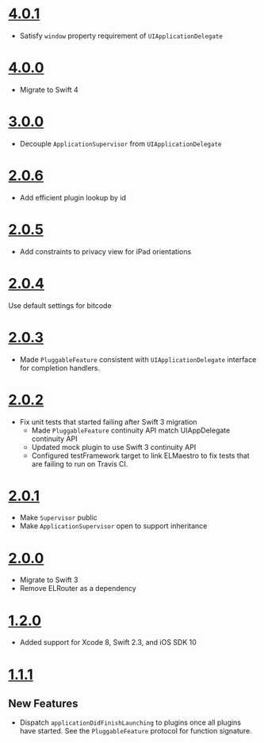 # [4.0.1](https://github.com/Electrode-iOS/ELMaestro/releases/tag/v4.0.1)

- Satisfy `window` property requirement of `UIApplicationDelegate`

# [4.0.0](https://github.com/Electrode-iOS/ELMaestro/releases/tag/v4.0.0)

- Migrate to Swift 4

# [3.0.0](https://github.com/Electrode-iOS/ELMaestro/releases/tag/v3.0.0)

- Decouple `ApplicationSupervisor` from `UIApplicationDelegate`

# [2.0.6](https://github.com/Electrode-iOS/ELMaestro/releases/tag/v2.0.6)

- Add efficient plugin lookup by id

# [2.0.5](https://github.com/Electrode-iOS/ELMaestro/releases/tag/v2.0.5)

- Add constraints to privacy view for iPad orientations

# [2.0.4](https://github.com/Electrode-iOS/ELMaestro/releases/tag/v2.0.4)

Use default settings for bitcode

# [2.0.3](https://github.com/Electrode-iOS/ELMaestro/releases/tag/v2.0.3)

- Made `PluggableFeature` consistent with `UIApplicationDelegate` interface for completion handlers.

# [2.0.2](https://github.com/Electrode-iOS/ELMaestro/releases/tag/v2.0.2)

- Fix unit tests that started failing after Swift 3 migration
  - Made `PluggableFeature` continuity API match UIAppDelegate continuity API
  - Updated mock plugin to use Swift 3 continuity API
  - Configured testFramework target to link ELMaestro to fix tests that are failing to run on Travis CI.

# [2.0.1](https://github.com/Electrode-iOS/ELMaestro/releases/tag/v2.0.1)

- Make `Supervisor` public
- Make `ApplicationSupervisor` open to support inheritance

# [2.0.0](https://github.com/Electrode-iOS/ELMaestro/releases/tag/v2.0.0)

- Migrate to Swift 3
- Remove ELRouter as a dependency

# [1.2.0](https://github.com/Electrode-iOS/ELMaestro/releases/tag/v1.2.0)

- Added support for Xcode 8, Swift 2.3, and iOS SDK 10

# [1.1.1](https://github.com/Electrode-iOS/ELMaestro/releases/tag/v1.2.1)

## New Features

-  Dispatch `applicationDidFinishLaunching` to plugins once all plugins have started.  See the `PluggableFeature` protocol for function signature.
